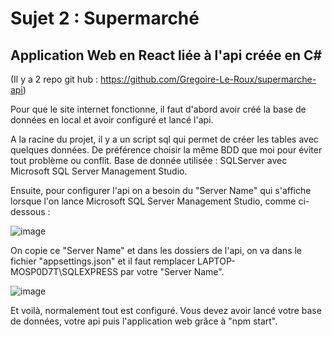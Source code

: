 # Sujet 2 : Supermarché

## Application Web en React liée à l'api créée en C#

(Il y a 2 repo git hub : https://github.com/Gregoire-Le-Roux/supermarche-api)

Pour que le site internet fonctionne, il faut d'abord avoir créé la base de données en local et avoir configuré et lancé l'api.

A la racine du projet, il y a un script sql qui permet de créer les tables avec quelques données. De préférence choisir la même BDD que moi pour éviter tout problème ou conflit.
Base de donnée utilisée : SQLServer avec Microsoft SQL Server Management Studio.

Ensuite, pour configurer l'api on a besoin du "Server Name" qui s'affiche lorsque l'on lance Microsoft SQL Server Management Studio, comme ci-dessous :

![image](https://user-images.githubusercontent.com/84314581/145428108-6d7ceafe-0214-4ac4-85c3-318db2d86af9.png)

On copie ce "Server Name" et dans les dossiers de l'api, on va dans le fichier "appsettings.json" et il faut remplacer LAPTOP-MOSP0D7T\\SQLEXPRESS par votre "Server Name".

![image](https://user-images.githubusercontent.com/84314581/145429100-472cfc1a-3230-47e7-a843-a5143626c218.png)

Et voilà, normalement tout est configuré. Vous devez avoir lancé votre base de données, votre api puis l'application web grâce à "npm start".
